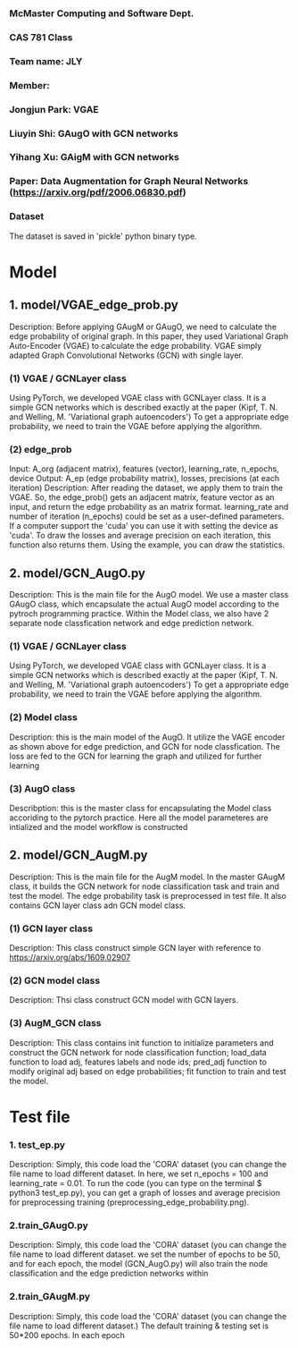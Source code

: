 ### McMaster Computing and Software Dept. 
### CAS 781 Class
### Team name: JLY
### Member: 
### Jongjun Park: VGAE
### Liuyin Shi: GAugO with GCN networks
### Yihang Xu: GAigM with GCN networks
### Paper: Data Augmentation for Graph Neural Networks (https://arxiv.org/pdf/2006.06830.pdf)

### Dataset
The dataset is saved in 'pickle' python binary type. 

# Model
## 1. model/VGAE_edge_prob.py
 
 Description: Before applying GAugM or GAugO, we need to calculate the edge probability of
	original graph. In this paper, they used Variational Graph Auto-Encoder (VGAE) to 
	calculate the edge probability. VGAE simply adapted Graph Convolutional Networks (GCN)
	with single layer. 

### (1) VGAE / GCNLayer class
  Using PyTorch, we developed VGAE class with GCNLayer class. It is a simple GCN networks 
 which is described exactly at the paper (Kipf, T. N. and Welling, M. 'Variational graph autoencoders')
To get a appropriate edge probability, we need to train the VGAE before applying the algorithm.

### (2) edge_prob
 Input: A_org (adjacent matrix), features (vector), learning_rate, n_epochs, device
 Output: A_ep (edge probability matrix), losses, precisions (at each iteration)
 Description: After reading the dataset, we apply them to train the VGAE. So, the edge_prob()
 	gets an adjacent matrix, feature vector as an input, and return the edge probability 
	as an matrix format. learning_rate and number of iteration (n_epochs) could be set as 
	a user-defined parameters. If a computer support the 'cuda' you can use it with 
	setting the device as 'cuda'. To draw the losses and average precision on each iteration,
	this function also returns them. Using the example, you can draw the statistics. 

## 2. model/GCN_AugO.py
 
 Description: This is the main file for the AugO model. We use a master class GAugO class, which encapsulate the actual AugO model according to the pytroch programming practice. Within the Model class,
we also have 2 separate node classfication network and edge prediction network.

### (1) VGAE / GCNLayer class
  Using PyTorch, we developed VGAE class with GCNLayer class. It is a simple GCN networks 
 which is described exactly at the paper (Kipf, T. N. and Welling, M. 'Variational graph autoencoders')
 To get a appropriate edge probability, we need to train the VGAE before applying the algorithm.

### (2) Model class
 Description: this is the main model of the AugO. It utilize the VAGE encoder as shown above for edge
 prediction, and GCN for node classfication. The loss are fed to the GCN for learning the graph and 
 utilized for further learning

### (3) AugO class
 Describption: this is the master class for encapsulating the Model class accoriding to the pytorch 
 practice. Here all the model parameteres are intialized and the model workflow is constructed

## 2. model/GCN_AugM.py
Description: This is the main file for the AugM model. In the master GAugM class, it builds the GCN network for node classification task and train and test the model. The edge probability task is preprocessed in test file. It also contains GCN layer class adn GCN model class.
### (1) GCN layer class
Description:  This class construct simple GCN layer with reference to https://arxiv.org/abs/1609.02907
### (2) GCN model class
Description: Thsi class construct GCN model with GCN layers.
### (3) AugM_GCN class
Description: This class contains init function to initialize parameters and construct the GCN network for node classification function; load_data function to load adj, features labels and node ids; pred_adj function to modify original adj based on edge probabilities; fit function to train and test the model.

# Test file
### 1. test_ep.py

 Description: Simply, this code load the 'CORA' dataset (you can change the file name to load
	different dataset. In here, we set n_epochs = 100 and learning_rate = 0.01. To run the 
	code (you can type on the terminal $ python3 test_ep.py), you can get a graph of losses 
	and average precision for preprocessing training (preprocessing_edge_probability.png). 

### 2.train_GAugO.py

 Description: Simply, this code load the 'CORA' dataset (you can change the file name to load
	different dataset. we set the number of epochs to be 50, and for each epoch, the model (GCN_AugO.py)
will also train the node classification and the edge prediction networks within

### 2.train_GAugM.py

Description: Simply, this code load the 'CORA' dataset (you can change the file name to load different dataset.) The default training & testing set is 50*200 epochs.
In each epoch
